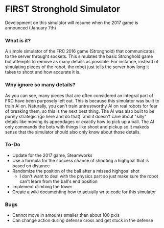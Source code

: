 # FIRST Stronghold Simulator  

Development on this simulator will resume when the 2017 game is announced (January 7th)  
  
### What is it?  
A simple simulator of the FRC 2016 game (Stronghold) that communicates to the server throught sockets. This simulates the basic Stronghold game but attempts to remove as many details as possible. For instance, instead of simulating pieces of the robot, the robot just tells the server how long it takes to shoot and how accurate it is.  
  
### Why ignore so many details?  
As you can see, many pieces that are often considered an integral part of FRC have been purposely left out. This is because this simulator was built to train AI on. Naturally, you can't train untrustworthy AI on real robots for fear of breaking them, so this is the next best thing. The AI was also built to be purely strategic (go here and do that), and it doesn't care about "silly" details like moving its appendages or exactly how to pick up a ball. The AI only commands the bots with things like shoot and pickup so it makeds sense that the simulator should also only know about those details.  
  
### To-Do  
 - Update for the 2017 game, Steamworks
 - Use a formula for the success chance of shooting a highgoal that is based on distance
 - Randomize the position of the ball after a missed highgoal shot
   - I don't want to deal with the physics part so just make sure the robot can't learn from the ball's end position
 - Implement climbing the tower
 - Create a wiki documenting how to actually write code for this simulator

### Bugs
 - Cannot move in amounts smaller than about 100 px/s
 - Can change action during defense cross and get stuck in the defense